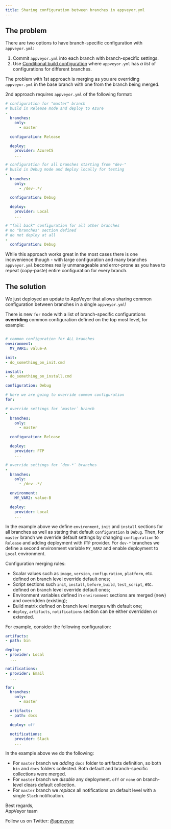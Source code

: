 ```yaml
---
title: Sharing configuration between branches in appveyor.yml
---
```


## The problem

There are two options to have branch-specific configuration with `appveyor.yml`:

1. Commit `appveyor.yml` into each branch with branch-specific settings.
2. Use [Conditional build configuration](/docs/branches/#conditional-build-configuration) where `appveyor.yml` has *a list* of configurations for different branches.

The problem with 1st approach is merging as you are overriding `appveyor.yml` in the base branch with one from the branch being merged.

2nd approach requires `appveyor.yml` of the following format:

```yaml
# configuration for "master" branch
# build in Release mode and deploy to Azure
-
  branches:
    only:
      - master

  configuration: Release

  deploy:
    provider: AzureCS
    ...

# configuration for all branches starting from "dev-"
# build in Debug mode and deploy locally for testing
-
  branches:
    only:
      - /dev-.*/

  configuration: Debug

  deploy:
    provider: Local
    ...

# "fall back" configuration for all other branches
# no "branches" section defined
# do not deploy at all
-
  configuration: Debug
```

While this approach works great in the most cases there is one incovenience though - with large configuration and many branches `appveyor.yml` becomes really unmanageable and error-prone as you have to repeat (copy-paste) entire configuration for every branch.

## The solution

We just deployed an update to AppVeyor that allows sharing common configuration between branches in a single `appveyor.yml`!

There is new `for` node with a list of branch-specific configurations **overriding** common configuration defined on the top most level, for example:

```yml

# common configuration for ALL branches
environment:
  MY_VAR1: value-A

init:
- do_something_on_init.cmd

install:
- do_something_on_install.cmd

configuration: Debug

# here we are going to override common configuration
for:

# override settings for `master` branch
-
  branches:
    only:
      - master

  configuration: Release

  deploy:
    provider: FTP
    ...

# override settings for `dev-*` branches
-
  branches:
    only:
      - /dev-.*/

  environment:
    MY_VAR2: value-B

  deploy:
    provider: Local
    ...
```

In the example above we define `environment`, `init` and `install` sections for all branches as well as stating that default `configuration` is `Debug`.
Then, for `master` branch we override default settings by changing `configuration` to `Release` and adding deployment with `FTP` provider.
For `dev-*` branches we define a second environment variable `MY_VAR2` and enable deployment to `Local` environment.

Configuration merging rules:

* Scalar values such as `image`, `version`, `configuration`, `platform`, etc. defined on branch level override default ones;
* Script sections such `init`, `install`, `before_build`, `test_script`, etc. defined on branch level override default ones;
* Environment variables defined in `environment` sections are merged (new) and overridden (existing);
* Build matrix defined on branch level merges with default one;
* `deploy`, `artifacts`, `notifications` section can be either overridden or extended.

For example, consider the following configuration:

```yaml
artifacts:
- path: bin

deploy:
- provider: Local
  ...

notifications:
- provider: Email
  ...

for:
  branches:
    only:
      - master

  artifacts:
  - path: docs

  deploy: off

  notifications:
    provider: Slack
    ...
```

In the example above we do the following:

* For `master` branch we *adding* `docs` folder to artifacts definition, so both `bin` and `docs` folders collected. Both default and branch-specific collections were merged.
* For `master` branch we *disable* any deployment. `off` or `none` on branch-level clears default collection.
* For `master` branch we *replace* all notifications on default level with a single `Slack` notification.

Best regards,<br>
AppVeyor team

Follow us on Twitter: [@appveyor](https://twitter.com/appveyor)
